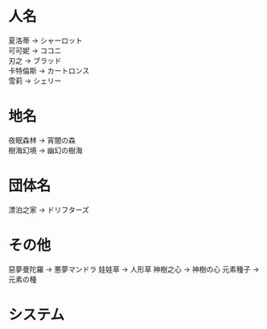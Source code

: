 # 人名
夏洛蒂 -> シャーロット  
可可妮 -> ココニ  
刃之 -> ブラッド  
卡特倫斯 -> カートロンス  
雪莉 -> シェリー

# 地名
夜眠森林 -> 宵闇の森  
樹海幻境 -> 幽幻の樹海

# 団体名
漂泊之家 -> ドリフターズ

# その他
惡夢曼陀羅 -> 悪夢マンドラ
娃娃草 -> 人形草
神樹之心 -> 神樹の心
元素種子 -> 元素の種

# システム
